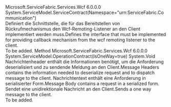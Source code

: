 <Type Name="IServiceRemotingCallbackContract" FullName="Microsoft.ServiceFabric.Services.Remoting.V2.Wcf.IServiceRemotingCallbackContract">
  <TypeSignature Language="C#" Value="public interface IServiceRemotingCallbackContract" />
  <TypeSignature Language="ILAsm" Value=".class public interface auto ansi abstract IServiceRemotingCallbackContract" />
  <TypeSignature Language="DocId" Value="T:Microsoft.ServiceFabric.Services.Remoting.V2.Wcf.IServiceRemotingCallbackContract" />
  <TypeSignature Language="VB.NET" Value="Public Interface IServiceRemotingCallbackContract" />
  <TypeSignature Language="F#" Value="type IServiceRemotingCallbackContract = interface" />
  <AssemblyInfo>
    <AssemblyName>Microsoft.ServiceFabric.Services.Wcf</AssemblyName>
    <AssemblyVersion>6.0.0.0</AssemblyVersion>
  </AssemblyInfo>
  <Interfaces />
  <Attributes>
    <Attribute>
      <AttributeName>System.ServiceModel.ServiceContract(Namespace="urn:ServiceFabric.Communication")</AttributeName>
    </Attribute>
  </Attributes>
  <Docs>
    <summary>
             <span data-ttu-id="aadae-101">Definiert die Schnittstelle, die für das Bereitstellen von Rückrufmechanismus den Wcf-Remoting-Listener an den Client implementiert werden muss.</span><span class="sxs-lookup"><span data-stu-id="aadae-101">Defines the interface that must be implemented for providing callback mechanism from the wcf remoting listener to the client.</span></span>
             </summary>
    <remarks>To be added.</remarks>
  </Docs>
  <Members>
    <Member MemberName="SendOneWay">
      <MemberSignature Language="C#" Value="public void SendOneWay (ArraySegment&lt;byte&gt; messageHeaders, System.Collections.Generic.IEnumerable&lt;ArraySegment&lt;byte&gt;&gt; requestBody);" />
      <MemberSignature Language="ILAsm" Value=".method public hidebysig newslot virtual instance void SendOneWay(valuetype System.ArraySegment`1&lt;unsigned int8&gt; messageHeaders, class System.Collections.Generic.IEnumerable`1&lt;valuetype System.ArraySegment`1&lt;unsigned int8&gt;&gt; requestBody) cil managed" />
      <MemberSignature Language="DocId" Value="M:Microsoft.ServiceFabric.Services.Remoting.V2.Wcf.IServiceRemotingCallbackContract.SendOneWay(System.ArraySegment{System.Byte},System.Collections.Generic.IEnumerable{System.ArraySegment{System.Byte}})" />
      <MemberSignature Language="VB.NET" Value="Public Sub SendOneWay (messageHeaders As ArraySegment(Of Byte), requestBody As IEnumerable(Of ArraySegment(Of Byte)))" />
      <MemberSignature Language="F#" Value="abstract member SendOneWay : ArraySegment&lt;byte&gt; * seq&lt;ArraySegment&lt;byte&gt;&gt; -&gt; unit" Usage="iServiceRemotingCallbackContract.SendOneWay (messageHeaders, requestBody)" />
      <MemberType>Method</MemberType>
      <AssemblyInfo>
        <AssemblyName>Microsoft.ServiceFabric.Services.Wcf</AssemblyName>
        <AssemblyVersion>6.0.0.0</AssemblyVersion>
      </AssemblyInfo>
      <Attributes>
        <Attribute>
          <AttributeName>System.ServiceModel.OperationContract(IsOneWay=true)</AttributeName>
        </Attribute>
      </Attributes>
      <ReturnValue>
        <ReturnType>System.Void</ReturnType>
      </ReturnValue>
      <Parameters>
        <Parameter Name="messageHeaders" Type="System.ArraySegment&lt;System.Byte&gt;" />
        <Parameter Name="requestBody" Type="System.Collections.Generic.IEnumerable&lt;System.ArraySegment&lt;System.Byte&gt;&gt;" />
      </Parameters>
      <Docs>
        <param name="messageHeaders"><span data-ttu-id="aadae-102">Nachrichtenheader enthält die Informationen benötigt, um die Anforderung deserialisiert und zu sendende Meldung an den Client.</span><span class="sxs-lookup"><span data-stu-id="aadae-102">Message Headers contains the information needed to deserialize request and to dispatch message to the client.</span></span></param>
        <param name="requestBody"> <span data-ttu-id="aadae-103">Nachrichtentext enthält eine Anforderung in serialisierter Form.</span><span class="sxs-lookup"><span data-stu-id="aadae-103">Message Body contains a request in a serialized form.</span></span></param>
        <summary>
            <span data-ttu-id="aadae-104">Sendet eine unidirektionale Nachricht an den Client.</span><span class="sxs-lookup"><span data-stu-id="aadae-104">Sends a one way message to the client.</span></span>
            </summary>
        <remarks>To be added.</remarks>
      </Docs>
    </Member>
  </Members>
</Type>